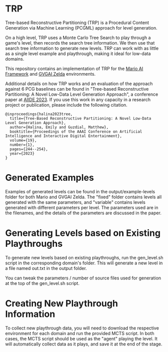 # TRP
Tree-based Reconstructive Partitioning (TRP) is a Procedural Content Generation via Machine Learning (PCGML) approach for level generation.

On a high level, TRP uses a Monte Carlo Tree Search to play through a game's level, then records the search tree information. We then use that search tree information to generate new levels. TRP can work with as little as a single level example and playthrough, making it ideal for low-data domains.

This repository contains an implementation of TRP for the [Mario AI Framework](https://github.com/amidos2006/Mario-AI-Framework) and [GVGAI Zelda](https://github.com/rubenrtorrado/GVGAI_GYM) environments.

Additional details on how TRP works and an evaluation of the approach against 6 PCG baselines can be found in "Tree-based Reconstructive Partitioning: A Novel Low-Data Level Generation Approach", a conference paper at [AIIDE 2023](https://sites.google.com/view/aiide-2023/home). If you use this work in any capacity in a research project or publication, please include the following citation.

```
@inproceedings{halina2023tree,
  title={Tree-Based Reconstructive Partitioning: A Novel Low-Data Level Generation Approach},
  author={Halina, Emily and Guzdial, Matthew},
  booktitle={Proceedings of the AAAI Conference on Artificial Intelligence and Interactive Digital Entertainment},
  volume={19},
  number={1},
  pages={244--254},
  year={2023}
}
```

# Generated Examples

Examples of generated levels can be found in the output/example-levels folder for both Mario and GVGAI Zelda. The "fixed" folder contains levels all generated with the same parameters, and "variable" contains levels generated with different parameters per level. The parameters used are in the filenames, and the details of the parameters are discussed in the paper.

# Generating Levels based on Existing Playthroughs

To generate new levels based on existing playthroughs, run the gen_level.sh script in the corresponding domain's folder. This will generate a new level in a file named out.txt in the output folder.

You can tweak the parameters / number of source files used for generation at the top of the gen_level.sh script.

# Creating New Playthrough Information

To collect new playthrough data, you will need to download the respective environment for each domain and run the provided MCTS script. In both cases, the MCTS script should be used as the "agent" playing the level. It will automatically collect data as it plays, and save it at the end of the stage.
